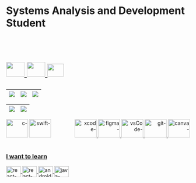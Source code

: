 <h1>
  <p>Systems Analysis and Development Student</p>
  <div align="left">     <!-- CERTIFICATE DIV .......................................................... -->
  
  <br>
     
  </div>
  
   <p>        <!-- contact -->
  <a href="https://www.facebook.com/gabriel.desouzarossi.9">
  <img height="40" width="50" src="https://cdn.jsdelivr.net/gh/devicons/devicon/icons/facebook/facebook-original.svg"/>
 
  <a href="https://www.linkedin.com/in/gabriel-s-rossi-4263681a3/">
  <img height="40" width="50" src="https://cdn.jsdelivr.net/gh/devicons/devicon/icons/linkedin/linkedin-original.svg" />
      
  <a href="https://mail.google.com/mail/u/0/#inbox?compose=SxfkdqMFJBqfqFNWLnVfKdqgTsHwTsjRPCrqXnjSVFpxmQRZGNJGxjFHrfQhGdRFtzDzDCsFHHsZZTWxqPmFLnVfKQRWDztmNKSFGkLPjRbTBFDHhnq">
  <img height="35" width="45" src="https://cdn.discordapp.com/attachments/819226289789075497/1012727062190108753/gmail-logo-2-1.png"/>

 </h1>
    

<div align="left"><!-- MAIN DIV........................................................ -->

| ![](http://github-profile-summary-cards.vercel.app/api/cards/stats?username=GabrielRossi-gr&theme=nord_dark) | ![](http://github-profile-summary-cards.vercel.app/api/cards/repos-per-language?username=GabrielRossi-gr&hide=Html&theme=nord_dark) | ![](http://github-profile-summary-cards.vercel.app/api/cards/most-commit-language?username=GabrielRossi-gr&theme=nord_dark) |
| :-: | :-: | :-: |

| ![](http://github-profile-summary-cards.vercel.app/api/cards/profile-details?username=GabrielRossi-gr&theme=nord_dark) | ![](https://github-readme-streak-stats.herokuapp.com/?user=GabrielRossi-gr&hide_border=true&date_format=M%20j%5B%2C%20Y%5D&background=2D3742&stroke=2D3742&ring=6bbbca&fire=6bbbca&currStreakNum=fff&sideNums=6bbbca&currStreakLabel=6bbbca&sideLabels=fff&dates=fff) |
| :-: | :-: |
  
<div align="right">
<img align="left" alt="c-"  height="50" width="60" src="https://cdn.jsdelivr.net/gh/devicons/devicon/icons/c/c-original.svg"/>
<img align="left" alt="swift-" height="50" width="60" src="https://cdn.jsdelivr.net/gh/devicons/devicon/icons/swift/swift-original.svg"/> 
  
<img align="" alt="xcode-"  height="50" width="60" src="https://cdn.jsdelivr.net/gh/devicons/devicon/icons/xcode/xcode-original.svg"/>
<img align="" alt="figma-"  height="50" width="60" src="https://cdn.jsdelivr.net/gh/devicons/devicon/icons/figma/figma-original.svg"/>
<img align="" alt="vsCode-"  height="50" width="60" src="https://cdn.jsdelivr.net/gh/devicons/devicon/icons/vscode/vscode-original.svg"/>
<img align="" alt="git-"  height="50" width="60" src="https://cdn.jsdelivr.net/gh/devicons/devicon/icons/git/git-original.svg"/>
<img align="" alt="canva-"  height="50" width="60" src="https://cdn.jsdelivr.net/gh/devicons/devicon/icons/canva/canva-original.svg"/>
</div>
    
 </div>

<h1>
</h1>
 
 </div>
 <div align="left">         <!-- LEARNIG PAGE........................................................... -->
  <h3></h3>
     
   
  <h3> I want to learn</h3> <!-- i want to learning area.......................................................... -->
      <img align="center" alt="react-"   height="30" width="40" src="https://cdn.jsdelivr.net/gh/devicons/devicon/icons/react/react-original.svg">
       <img align="center" alt="react-"   height="30" width="40" src="https://cdn.jsdelivr.net/gh/devicons/devicon/icons/kotlin/kotlin-original.svg">
        <img align="center" alt="android-" height="30" width="40" src="https://cdn.jsdelivr.net/gh/devicons/devicon/icons/android/android-original.svg" />
          <img align="center" alt="java-" height="30" width="40" src="https://cdn.jsdelivr.net/gh/devicons/devicon/icons/java/java-original.svg" />

   <h1>
   </h1>
   <!-- 
   
               R 
              R R
             R   R
            R  O  R
           R O   O R
           R O   O R
           R   O   R
           R       R
           R       R 
          RR   G   RR
         RRR   S   RRR
        RRRR   R   RRRR
       RRRRR_______RRRRR
            RR   RR    
            RR   RR
            |     |
             |     |
            |     |
   
  -->
 
 </div> <!-- CLOUSE MAIN DIV ......................................................................................--> 



  
